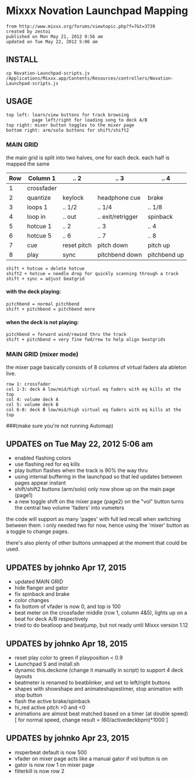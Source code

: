 # Mixxx Novation Launchpad Mapping

```
from http://www.mixxx.org/forums/viewtopic.php?f=7&t=3739
created by zestoi
published on Mon May 21, 2012 9:56 am
updated on Tue May 22, 2012 5:06 am
```

## INSTALL

```
cp Novation-Launchpad-scripts.js /Applications/Mixxx.app/Contents/Resources/controllers/Novation-Launchpad-scripts.js
```

## USAGE

```
top left: learn/view buttons for track browsing
          page left/right for loading song to deck A/B
top right: mixer button toggles to the mixer page
bottom right: arm/solo buttons for shift/shift2
```

### MAIN GRID

the main grid is split into two halves, one for each deck. each half is mapped the same


Row | Column 1       | .. 2        | .. 3                | .. 4
----|----------------|-------------|---------------------|---
1   | crossfader
2   | quantize       | keylock     | headphone cue       | brake
3   | loops 1        | .. 1/2      | .. 1/4              | .. 1/8
4   | loop in        | .. out      | .. exit/retrigger   | spinback
5   | hotcue 1       | .. 2        | .. 3                | .. 4
6   | hotcue 5       | .. 6        | .. 7                | .. 8
7   | cue            | reset pitch | pitch down          | pitch up
8   | play           | sync        | pitchbend down      | pitchbend up


```
shift + hotcue = delete hotcue
shift2 + hotcue = needle drop for quickly scanning through a track
shift + sync = adjust beatgrid
```

#### with the deck playing:

```
pitchbend = normal pitchbend
shift + pitchbend = pitchbend more
```

#### when the deck is not playing:

```
pitchbend = forward wind/rewind thru the track
shift + pitchbend = very fine fwd/rew to help align beatgrids
```

### MAIN GRID (mixer mode)

the mixer page basically consists of 8 columns of virtual faders ala ableton live.

```
row 1: crossfader
col 1-3: deck A low/mid/high virtual eq faders with eq kills at the top
col 4: volume deck A
col 5: volume deck B
col 6-8: deck B low/mid/high virtual eq faders with eq kills at the top
```

###(make sure you're not running Automap)

## UPDATES on Tue May 22, 2012 5:06 am

* enabled flashing colors
* use flashing red for eq kills
* play button flashes when the track is 90% the way thru
* using internal buffering in the launchpad so that led updates between pages appear instant
* shift/shift2 buttons (arm/solo) only now show up on the main page (page1)
* a new toggle shift on the mixer page (page2) on the "vol" button turns the central two volume 'faders' into vumeters

the code will support as many 'pages' with full led recall when switching between them. i only needed two for now, hence using the 'mixer' button as a toggle to change pages.

there's also plenty of other buttons unmapped at the moment that could be used.

## UPDATES by johnko Apr 17, 2015

* updated MAIN GRID
* hide flanger and gator
* fix spinback and brake
* color changes
* fix bottom of vfader is now 0, and top is 100
* beat meter on the crossfader middle (row 1, column 4&5), lights up on a beat for deck A/B respectively
* tried to do beatloop and beatjump, but not ready until Mixxx version 1.12

## UPDATES by johnko Apr 18, 2015

* reset play color to green if playposition < 0.9
* Launchpad S and install.sh
* dynamic this.deckone (change it manually in script) to support 4 deck layouts
* beatmeter is renamed to beatblinker, and set to left/right buttons
* shapes with showshape and animateshapestimer, stop animation with stop button
* flash the active brake/spinback
* hi_red active pitch >0 and <0
* animations are almost beat matched based on a timer (at double speed) [ for normal speed, change result = (60/activedeckbpm)\*1000 ]

## UPDATES by johnko Apr 23, 2015

* msperbeat default is now 500
* vfader on mixer page acts like a manual gator if vol button is on
* gator is now row 1 on mixer page
* filterkill is now row 2
